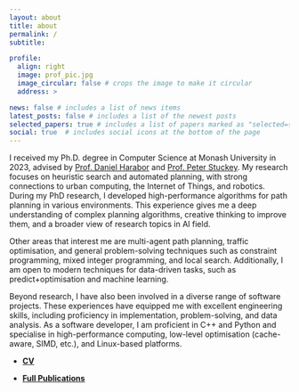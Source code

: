 ```yaml
---
layout: about
title: about
permalink: /
subtitle: 

profile:
  align: right
  image: prof_pic.jpg
  image_circular: false # crops the image to make it circular
  address: >

news: false # includes a list of news items
latest_posts: false # includes a list of the newest posts
selected_papers: true # includes a list of papers marked as "selected={true}"
social: true  # includes social icons at the bottom of the page
---
```


I received my Ph.D. degree in Computer Science at Monash University in 2023, advised by [Prof. Daniel Harabor](https://harabor.net/daniel/) and [Prof. Peter Stuckey](https://people.eng.unimelb.edu.au/pstuckey/).
My research focuses on heuristic search and automated planning, with strong connections to urban computing, the Internet of Things, and robotics. During my PhD research, I developed high-performance algorithms for path planning in various environments. This experience gives me a deep understanding of complex planning algorithms, creative thinking to improve them, and a broader view of research topics in AI field.

Other areas that interest me are multi-agent path planning, traffic optimisation, and general problem-solving techniques such as constraint programming, mixed integer programming, and local search. Additionally, I am open to modern techniques for data-driven tasks, such as predict+optimisation and machine learning.

Beyond research, I have also been involved in a diverse range of software projects. These experiences have equipped me with excellent engineering skills, including proficiency in implementation, problem-solving, and data analysis. As a software developer, I am proficient in C++ and Python and specialise in high-performance computing, low-level optimisation (cache-aware, SIMD, etc.), and Linux-based platforms.

- **[CV](assets/pdf/cv.pdf)**

- **[Full Publications](/publications/)**
